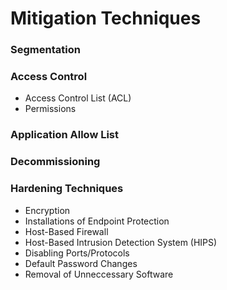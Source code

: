 # Mitigation Techniques

### Segmentation
### Access Control
* Access Control List (ACL)
* Permissions
### Application Allow List
### Decommissioning
### Hardening Techniques
* Encryption
* Installations of Endpoint Protection
* Host-Based Firewall
* Host-Based Intrusion Detection System (HIPS)
* Disabling Ports/Protocols
* Default Password Changes
* Removal of Unneccessary Software